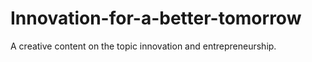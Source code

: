 # Innovation-for-a-better-tomorrow
A creative content on the topic innovation and entrepreneurship.
